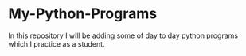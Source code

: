 # My-Python-Programs
In this repository I will be adding some of day to day python programs which I practice as a student.
